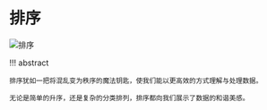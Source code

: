 # 排序

![排序](https://gitee.com/taoweitao/hello-algo/raw/dev/docs/assets/covers/chapter_sorting.jpg)

!!! abstract

    排序犹如一把将混乱变为秩序的魔法钥匙，使我们能以更高效的方式理解与处理数据。

    无论是简单的升序，还是复杂的分类排列，排序都向我们展示了数据的和谐美感。
